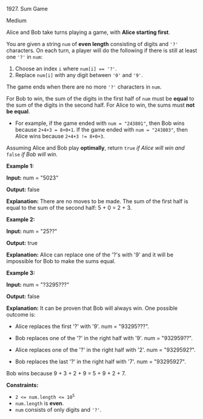1927\. Sum Game

Medium

Alice and Bob take turns playing a game, with **Alice starting first**.

You are given a string `num` of **even length** consisting of digits and `'?'` characters. On each turn, a player will do the following if there is still at least one `'?'` in `num`:

1.  Choose an index `i` where `num[i] == '?'`.
2.  Replace `num[i]` with any digit between `'0'` and `'9'`.

The game ends when there are no more `'?'` characters in `num`.

For Bob to win, the sum of the digits in the first half of `num` must be **equal** to the sum of the digits in the second half. For Alice to win, the sums must **not be equal**.

*   For example, if the game ended with `num = "243801"`, then Bob wins because `2+4+3 = 8+0+1`. If the game ended with `num = "243803"`, then Alice wins because `2+4+3 != 8+0+3`.

Assuming Alice and Bob play **optimally**, return `true` _if Alice will win and_ `false` _if Bob will win_.

**Example 1:**

**Input:** num = "5023"

**Output:** false

**Explanation:** There are no moves to be made. The sum of the first half is equal to the sum of the second half: 5 + 0 = 2 + 3.

**Example 2:**

**Input:** num = "25??"

**Output:** true

**Explanation:** Alice can replace one of the '?'s with '9' and it will be impossible for Bob to make the sums equal.

**Example 3:**

**Input:** num = "?3295???"

**Output:** false

**Explanation:** It can be proven that Bob will always win. One possible outcome is: 

- Alice replaces the first '?' with '9'. num = "93295???". 

- Bob replaces one of the '?' in the right half with '9'. num = "932959??". 

- Alice replaces one of the '?' in the right half with '2'. num = "9329592?".

- Bob replaces the last '?' in the right half with '7'. num = "93295927". 
  
Bob wins because 9 + 3 + 2 + 9 = 5 + 9 + 2 + 7.

**Constraints:**

*   <code>2 <= num.length <= 10<sup>5</sup></code>
*   `num.length` is **even**.
*   `num` consists of only digits and `'?'`.

